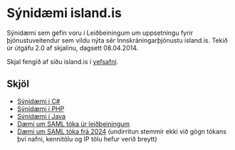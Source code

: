 # Sýnidæmi island.is

Sýnidæmi sem gefin voru í Leiðbeiningum um uppsetningu fyrir þjónustuveitendur
sem vildu nýta sér Innskráningarþjónustu island.is. Tekið úr útgáfu 2.0 af
skjalinu, dagsett 08.04.2014.

Skjal fengið af síðu island.is í
[vefsafni](https://vefsafn.is/is/20141025090051/https://www.island.is/innskraningarthjonusta/taeknilegar-upplysingar/).

## Skjöl

* [Sýnidæmi í C#](Example.cs)
* [Sýnidæmi í PHP](example.php)
* [Sýnidæmi í Java](Example.java)
* [Dæmi um SAML tóka úr leiðbeiningum](saml.xml)
* [Dæmi um SAML tóka frá 2024](saml.xml) (undirritun stemmir ekki við gögn tókans því nafni, kennitölu og IP tölu hefur verið breytt)
